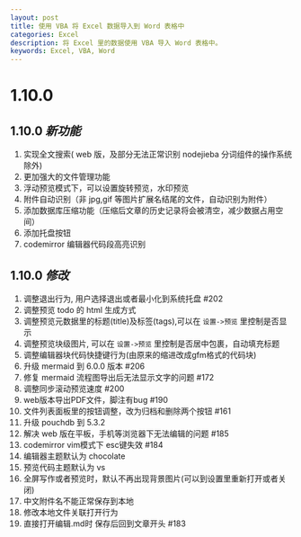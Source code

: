 ```yaml
---
layout: post
title: 使用 VBA 将 Excel 数据导入到 Word 表格中
categories: Excel
description: 将 Excel 里的数据使用 VBA 导入 Word 表格中。
keywords: Excel, VBA, Word
---
```


# 1.10.0

## 1.10.0 _新功能_

1. 实现全文搜索( web 版，及部分无法正常识别 nodejieba 分词组件的操作系统除外)
2. 更加强大的文件管理功能
3. 浮动预览模式下，可以设置旋转预览，水印预览
4. 附件自动识别（非 jpg,gif 等图片扩展名结尾的文件，自动识别为附件）
5. 添加数据库压缩功能（压缩后文章的历史记录将会被清空，减少数据占用空间）
6. 添加托盘按钮
7. codemirror 编辑器代码段高亮识别

## 1.10.0 _修改_

1. 调整退出行为, 用户选择退出或者最小化到系统托盘 #202
2. 调整预览 todo 的 html 生成方式
3. 调整预览元数据里的标题(title)及标签(tags),可以在 `设置->预览` 里控制是否显示
4. 调整预览块级图片, 可以在 `设置->预览` 里控制是否居中包裹，自动填充标题
5. 调整编辑器块代码快捷键行为(由原来的缩进改成gfm格式的代码块)
6. 升级 mermaid 到 6.0.0 版本 #206
7. 修复 mermaid 流程图导出后无法显示文字的问题 #172
8. 调整同步滚动预览速度 #200
9. web版本导出PDF文件，脚注有bug #190
10. 文件列表面板里的按钮调整，改为归档和删除两个按钮 #161
11. 升级 pouchdb 到 5.3.2
12. 解决 web 版在平板，手机等浏览器下无法编辑的问题 #185
13. codemirror vim模式下 esc键失效 #184
14. 编辑器主题默认为 chocolate
15. 预览代码主题默认为 vs
16. 全屏写作或者预览时，默认不再出现背景图片(可以到设置里重新打开或者关闭)
17. 中文附件名不能正常保存到本地
18. 修改本地文件关联打开行为
19. 直接打开编辑.md时 保存后回到文章开头 #183
